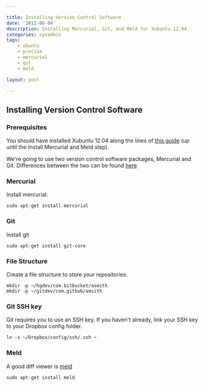```yaml
---

title: Installing Version Control Software
date: '2012-06-04'
description: Installing Mercurial, Git, and Meld for Xubuntu 12.04
categories: sysadmin
tags: 
    - ubuntu
    - precise
    - mercurial
    - git
    - meld

layout: post

---
```

Installing Version Control Software
----------------------------------

### Prerequisites

You should have installed Xubuntu 12.04 along the lines of [this guide](http://dpollini.ruhoh.com/installation/guided-installation-of-a-xubuntu-virtual-machine-for-developers/) (up until the Install Mercurial and Meld step).

We're going to use two version control software packages, Mercurial and Git. Differences between the two can be found [here](http://stackoverflow.com/questions/35837/what-is-the-difference-between-mercurial-and-git)

### Mercurial

Install mercurial:

	sudo apt-get install mercurial

### Git
Install git

	sudo apt-get install git-core

### File Structure

Create a file structure to store your repositories:

	mkdir -p ~/hgdev/com.bitbucket/asmith
	mkdir -p ~/gitdev/com.github/amsith

### Git SSH key

Git requires you to use an SSH key. If you haven't already, link your SSH key to your Dropbox config folder.

	ln -s ~/Dropbox/config/ssh/.ssh ~

### Meld
A good diff viewer is [meld](http://meldmerge.org/)

	sudo apt-get install meld